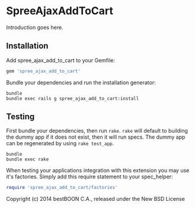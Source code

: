 SpreeAjaxAddToCart
==================

Introduction goes here.

Installation
------------

Add spree_ajax_add_to_cart to your Gemfile:

```ruby
gem 'spree_ajax_add_to_cart'
```

Bundle your dependencies and run the installation generator:

```shell
bundle
bundle exec rails g spree_ajax_add_to_cart:install
```

Testing
-------

First bundle your dependencies, then run `rake`. `rake` will default to building the dummy app if it does not exist, then it will run specs. The dummy app can be regenerated by using `rake test_app`.

```shell
bundle
bundle exec rake
```

When testing your applications integration with this extension you may use it's factories.
Simply add this require statement to your spec_helper:

```ruby
require 'spree_ajax_add_to_cart/factories'
```

Copyright (c) 2014 bestBOON C.A., released under the New BSD License
